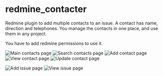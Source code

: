 redmine_contacter
================

Redmine plugin to add multiple contacts to an issue. A contact has name, direction and telephones. You manage the contacts in one place, and use them in any project.

You have to add redmine permissions to use it.

![Main contacts page](https://github.com/jperelli/redmine_contacter/raw/master/img/screenshot-01.png)
![Search contacts page](https://github.com/jperelli/redmine_contacter/raw/master/img/screenshot-02.png)
![Add contact page](https://github.com/jperelli/redmine_contacter/raw/master/img/screenshot-03.png)
![View contact page](https://github.com/jperelli/redmine_contacter/raw/master/img/screenshot-04.png)
![Update contact page](https://github.com/jperelli/redmine_contacter/raw/master/img/screenshot-05.png)

![Add issue page](https://github.com/jperelli/redmine_contacter/raw/master/img/screenshot-11.png)
![View issue page](https://github.com/jperelli/redmine_contacter/raw/master/img/screenshot-12.png)
